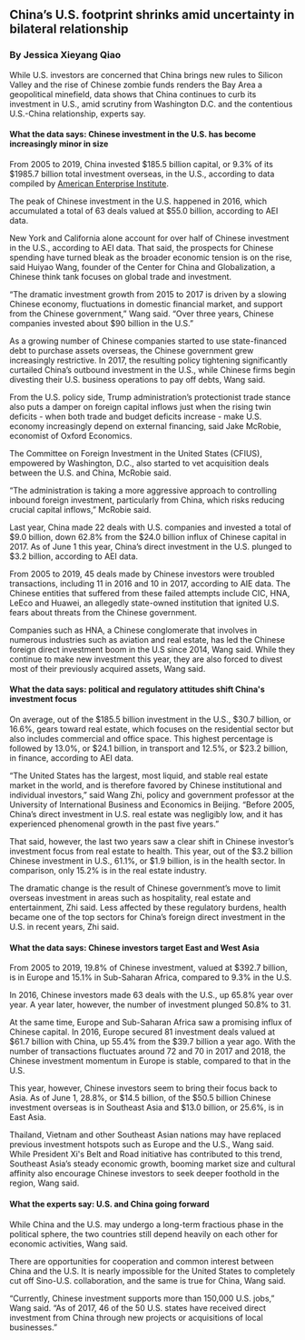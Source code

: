 ## China’s U.S. footprint shrinks amid uncertainty in bilateral relationship 
### By Jessica Xieyang Qiao
While U.S. investors are concerned that China brings new rules to Silicon Valley and the rise of Chinese zombie funds renders the Bay Area a geopolitical minefield, data shows that China continues to curb its investment in U.S., amid scrutiny from Washington D.C. and the contentious U.S.-China relationship, experts say.  

#### What the data says: Chinese investment in the U.S. has become increasingly minor in size

From 2005 to 2019, China invested $185.5 billion capital, or 9.3% of its $1985.7 billion total investment overseas, in the U.S., according to data compiled by [American Enterprise Institute](https://docs.google.com/spreadsheets/d/1GIrAIC9a8WM2fPIgE781imGeu_a3g9UzWj0El8sw1-8/edit#gid=1259318758). 
 
The peak of Chinese investment in the U.S. happened in 2016, which accumulated a total of 63 deals valued at $55.0 billion, according to AEI data. 
 
New York and California alone account for over half of Chinese investment in the U.S., according to AEI data. That said, the prospects for Chinese spending have turned bleak as the broader economic tension is on the rise, said Huiyao Wang, founder of the Center for China and Globalization, a Chinese think tank focuses on global trade and investment.
 
“The dramatic investment growth from 2015 to 2017 is driven by a slowing Chinese economy, fluctuations in domestic financial market, and support from the Chinese government,” Wang said. “Over three years, Chinese companies invested about $90 billion in the U.S.”

As a growing number of Chinese companies started to use state-financed debt to purchase assets overseas, the Chinese government grew increasingly restrictive. In 2017, the resulting policy tightening significantly curtailed China’s outbound investment in the U.S., while Chinese firms begin divesting their U.S. business operations to pay off debts, Wang said. 

From the U.S. policy side, Trump administration’s protectionist trade stance also puts a damper on foreign capital inflows just when the rising twin deficits - when both trade and budget deficits increase - make U.S. economy increasingly depend on external financing, said Jake McRobie, economist of Oxford Economics.

The  Committee on Foreign Investment in the United States (CFIUS), empowered by Washington, D.C., also started to vet acquisition deals between the U.S. and China, McRobie said.

“The administration is taking a more aggressive approach to controlling inbound foreign investment, particularly from China, which risks reducing crucial capital inflows,” McRobie said.  

Last year, China made 22 deals with U.S. companies and invested a total of $9.0 billion, down 62.8% from the $24.0 billion influx of Chinese capital in 2017. As of June 1 this year, China’s direct investment in the U.S. plunged to $3.2 billion, according to AEI data. 

From 2005 to 2019, 45 deals made by Chinese investors were troubled transactions, including 11 in 2016 and 10 in 2017, according to AIE data. The Chinese entities that suffered from these failed attempts include CIC, HNA, LeEco and Huawei, an allegedly state-owned institution that ignited U.S. fears about threats from the Chinese government.

Companies such as HNA, a Chinese conglomerate that involves in numerous industries such as aviation and real estate, has led the Chinese foreign direct investment boom in the U.S since 2014, Wang said. While they continue to make new investment this year, they are also forced to divest most of their previously acquired assets, Wang said. 

#### What the data says: political and regulatory attitudes shift China's investment focus

On average, out of the $185.5 billion investment in the U.S., $30.7 billion, or 16.6%, gears toward real estate, which focuses on the residential sector but also includes commercial and office space. This highest percentage is followed by 13.0%, or $24.1 billion, in transport and 12.5%, or $23.2 billion, in finance, according to AEI data.
 
“The United States has the largest, most liquid, and stable real estate market in the world, and is therefore favored by Chinese institutional and individual investors,” said Wang Zhi, policy and government professor at the University of International Business and Economics in Beijing. “Before 2005, China’s direct investment in U.S. real estate was negligibly low, and it has experienced phenomenal growth in the past five years.”
 
That said, however, the last two years saw a clear shift in Chinese investor’s investment focus from real estate to health. This year, out of the $3.2 billion Chinese investment in U.S., 61.1%, or $1.9 billion, is in the health sector. In comparison, only 15.2% is in the real estate industry. 
 
The dramatic change is the result of Chinese government’s move to limit overseas investment in areas such as hospitality, real estate and entertainment, Zhi said. Less affected by these regulatory burdens, health became one of the top sectors for China’s foreign direct investment in the U.S. in recent years, Zhi said.  
 
#### What the data says: Chinese investors target East and West Asia 
 
From 2005 to 2019, 19.8% of Chinese investment, valued at $392.7 billion, is in Europe and 15.1% in Sub-Saharan Africa, compared to 9.3%  in the U.S.

In 2016, Chinese investors made 63 deals with the U.S., up 65.8% year over year. A year later, however, the number of investment plunged 50.8% to 31. 

At the same time, Europe and Sub-Saharan Africa saw a promising influx of Chinese capital. In 2016, Europe secured 81 investment deals valued at $61.7 billion with China, up 55.4% from the $39.7 billion a year ago. With the number of transactions fluctuates around 72 and 70 in 2017 and 2018, the Chinese investment momentum in Europe is stable, compared to that in the U.S.

This year, however, Chinese investors seem to bring their focus back to Asia. As of June 1, 28.8%, or $14.5 billion, of the $50.5 billion Chinese investment overseas is in Southeast Asia and $13.0 billion, or 25.6%, is in East Asia.

Thailand, Vietnam and other Southeast Asian nations may have replaced previous investment hotspots such as Europe and the U.S., Wang said. While President Xi's Belt and Road initiative has contributed to this trend, Southeast Asia’s steady economic growth, booming market size and cultural affinity also encourage Chinese investors to seek deeper foothold in the region, Wang said. 

#### What the experts say: U.S. and China going forward

While China and the U.S. may undergo a long-term fractious phase in the political sphere, the two countries still depend heavily on each other for economic activities, Wang said. 

There are opportunities for cooperation and common interest between China and the U.S. It is nearly impossible for the United States to completely cut off Sino-U.S. collaboration, and the same is true for China, Wang said.  

“Currently, Chinese investment supports more than 150,000 U.S. jobs,” Wang said. “As of 2017, 46 of the 50 U.S. states have received direct investment from China through new projects or acquisitions of local businesses.”

